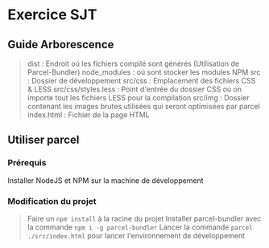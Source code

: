# Exercice SJT
## Guide Arborescence 

>dist : Endroit oú les fichiers compilé sont générés (Utilisation de Parcel-Bundler)
>node_modules : oú sont stocker les modules NPM
>src : Dossier de développement
>src/css : Emplacement des fichiers CSS & LESS
>src/css/styles.less : Point d'entrée du dossier CSS oú on importe tout les fichiers LESS pour la compilation
>src/img : Dossier contenant les images brutes utilisées qui seront optimisées par parcel
>index.html : Fichier de la page HTML

## Utiliser parcel

### Prérequis 
Installer NodeJS et NPM sur la machine de développement

### Modification du projet
>Faire un `npm install` à la racine du projet
>Installer parcel-bundler avec la commande `npm i -g parcel-bundler`
>Lancer la commande `parcel ./src/index.html` pour lancer l'environnement de développement 
